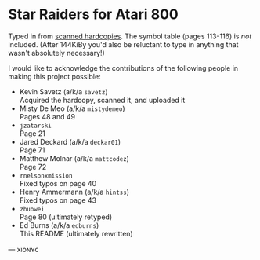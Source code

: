 Star Raiders for Atari 800
==============================================================================
Typed in from [scanned hardcopies](https://archive.org/stream/AtariStarRaidersSourceCode/Atari_Star_Raiders_Source_Code).  The symbol table (pages 113-116) is *not* included. (After 144KiBy you'd also be reluctant to type in anything that wasn't absolutely necessary!)

I would like to acknowledge the contributions of the following people in making this project possible:
 * Kevin Savetz (a/k/a `savetz`)<br />Acquired the hardcopy, scanned it, and uploaded it
 * Misty De Meo (a/k/a `mistydemeo`)<br />Pages 48 and 49
 * `jzatarski`<br />Page 21
 * Jared Deckard (a/k/a `deckar01`)<br />Page 71
 * Matthew Molnar (a/k/a `mattcodez`)<br />Page 72
 * `rnelsonxmission`<br />Fixed typos on page 40
 * Henry Ammermann (a/k/a `hintss`)<br />Fixed typos on page 43
 * `zhuowei`<br />Page 80 (ultimately retyped)
 * Ed Burns (a/k/a `edburns`)<br />This README (ultimately rewritten)

— xıoɴʏᴄ
